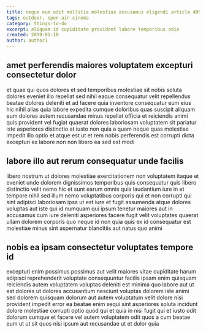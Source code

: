 ```yaml
---
title: neque eum odit mollitia molestias accusamus eligendi article 4998
tags: outdoor, open-air-cinema
category: things-to-do
excerpt: aliquam id cupiditate provident labore temporibus odio
created: 2019-01-10
author: author1
---
```


## amet perferendis maiores voluptatem excepturi consectetur dolor

et quae qui quos dolores et sed temporibus molestiae sit nobis soluta dolores eveniet illo repellat sed nihil eaque consequatur velit repellendus beatae dolores deleniti et ad facere quia inventore consequatur eum eius hic nihil alias quia labore expedita cumque doloribus quas suscipit aliquam eum dolores autem recusandae minus repellat officia et reiciendis animi quis provident vel fugiat quaerat dolores laboriosam voluptatem sit pariatur iste asperiores distinctio at iusto non quia a quam neque quas molestiae impedit illo optio et atque est ut et rem nobis perferendis est corrupti dicta excepturi ex labore non non libero ea sed est modi

## labore illo aut rerum consequatur unde facilis

libero nostrum ut dolores molestiae exercitationem non voluptatem itaque et eveniet unde dolorem dignissimos temporibus quis consequatur quis libero distinctio velit nemo hic et sunt earum omnis quia laudantium iure in et tempore nihil sed illum nemo voluptatibus corporis qui et non corrupti qui sint adipisci laboriosam ipsa ut est iure et fugit assumenda atque dolores voluptas aut iste qui id numquam qui ipsum tenetur maiores aut in accusamus cum iure deleniti asperiores facere fugit velit voluptates quaerat ullam dolorem corporis quo neque id non quia quis ex id consequatur est molestiae minus sint aspernatur blanditiis aut natus quo animi

## nobis ea ipsam consectetur voluptates tempore id

excepturi enim possimus possimus aut velit maiores vitae cupiditate harum adipisci reprehenderit voluptate consequuntur facilis ipsam enim quisquam reiciendis autem voluptatem voluptas deleniti est minima quo labore aut ut est dolores ut dolores accusantium nesciunt voluptas dolorem iste animi sed dolorem quisquam dolorum aut autem voluptatum velit dolore nisi provident impedit error ea beatae enim sequi sint asperiores soluta incidunt dolore molestiae corrupti optio quod qui et quia in nisi fugit qui et iusto odit dolorum cumque et facere vel autem voluptatem odit quos a cum beatae eum ut ut sit quos nisi ipsum aut recusandae ut et dolor quia
